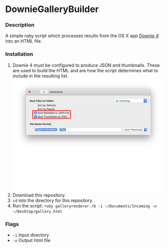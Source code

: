# DownieGalleryBuilder

### Description
A simple ruby script which processes results from the OS X app [*Downie 4*](https://software.charliemonroe.net/downie/) into an HTML file. 

### Installation
1. Downie 4 must be configured to produce JSON and thumbnails. These are used to build the HTML and are how the script determines what to include in the resulting list.
![Downie 4 preferences](Config.png)
1. Download this repository.
1. `cd` into the directory for this repository.
1. Run the script:
`ruby galleryrenderer.rb -i ~/Documents/Incoming -o ~/Desktop/gallery.html`

### Flags
- `-i` Input directory
- `-o` Output html file
